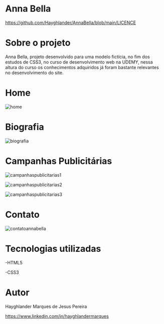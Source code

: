 
# Anna Bella
https://github.com/Hayghlander/AnnaBella/blob/main/LICENCE

# Sobre o projeto

Anna Bella, projeto desenvolvido para uma modelo fictícia, no fim dos estudos de CSS3, no curso de desenvolvimento web na UDEMY, nessa altura do curso os conhecimentos adquiridos já foram bastante relevantes no desenvolvimento do site.


# Home
     
![home](https://user-images.githubusercontent.com/113555075/191844510-f55729a4-2e21-430e-8345-9631aab1ad15.png)



# Biografia

![biografia](https://user-images.githubusercontent.com/113555075/191844692-8d08b826-947b-45be-b129-dd9a7739baa3.png)


# Campanhas Publicitárias

![campanhaspublicitarias1](https://user-images.githubusercontent.com/113555075/191844818-9d38da3a-45d3-4487-8d17-a02e2cdf69ec.png)

![campanhaspublicitarias2](https://user-images.githubusercontent.com/113555075/191844914-b745a4e5-68b4-4239-baec-a6f64c31f9e1.png)

![campanhaspublicitarias3](https://user-images.githubusercontent.com/113555075/191844934-f4ed8c0c-8223-4047-892e-cf32ad57d85c.png)

# Contato

![contatoannabella](https://user-images.githubusercontent.com/113555075/191845079-f60e50d3-c4f5-43a8-99db-166ba889d50b.png)


# Tecnologias utilizadas

-HTML5

-CSS3

# Autor

Hayghlander Marques de Jesus Pereira

https://www.linkedin.com/in/hayghlandermarques

